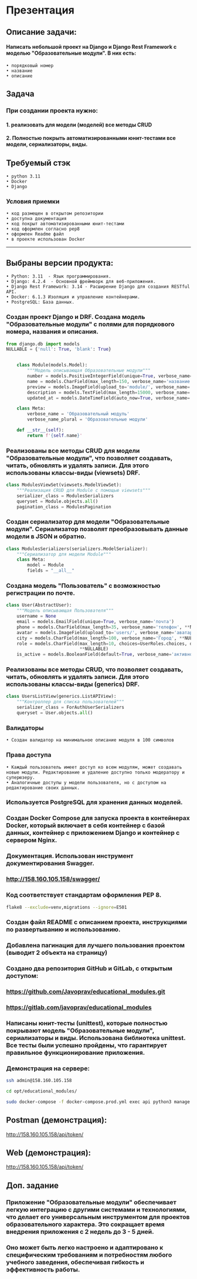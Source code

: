 # Презентация
       
## Описание задачи:
#### Написать небольшой проект на Django и Django Rest Framework с моделью "Образовательные модули". В них есть:
    • порядковый номер 
    • название 
    • описание 

## Задача

### При создании проекта нужно:
####     1. реализовать для модели (моделей) все методы CRUD
####     2. Полностью покрыть автоматизированными юнит-тестами все модели, сериализаторы, виды.

## Требуемый стэк
    • python 3.11 
    • Docker 
    • Django 

### Условия приемки
    • код размещен в открытом репозитории 
    • доступна документация 
    • код покрыт автоматизированными юнит-тестами 
    • код оформлен согласно pep8 
    • оформлен Readme файл 
    • в проекте использован Docker 

____________________________________________________________

## Выбраны версии продукта:
    • Python: 3.11  - Язык программирования.
    • Django: 4.2.4  - Основной фреймворк для веб-приложения.
    • Django Rest Framework: 3.14 - Расширение Django для создания RESTful API.
    • Docker: 6.1.3 Изоляция и управление контейнерами.
    • PostgreSQL: База данных.


### Создан проект Django и DRF. Создана модель "Образовательные модули" с полями для порядкового номера, названия и описания.

```python
from django.db import models
NULLABLE = {'null': True, 'blank': True}


    class Module(models.Model):
        """Модель описывающая Образовательные модули"""
        number = models.PositiveIntegerField(unique=True, verbose_name='порядковый номер')
        name = models.CharField(max_length=150, verbose_name='название')
        preview = models.ImageField(upload_to='module/', verbose_name='картинка', **NULLABLE)
        description = models.TextField(max_length=15000, verbose_name='описание', **NULLABLE)
        updated_at = models.DateTimeField(auto_now=True, verbose_name='обновлен', **NULLABLE)

    class Meta:
        verbose_name = 'Образовательный модуль'
        verbose_name_plural = 'Образовательные модули'

    def __str__(self):
        return f'{self.name}'
```
### Реализованы все методы CRUD для модели "Образовательные модули", что позволяет создавать, читать, обновлять и удалять записи. Для этого использованы классы-виды (viewsets) DRF.

```python
class ModulesViewSet(viewsets.ModelViewSet):
    """Реализация CRUD для Module с помощью viewsets"""
    serializer_class = ModulesSerializers
    queryset = Module.objects.all()
    pagination_class = ModulesPagination
```
       
### Создан сериализатор для модели "Образовательные модули". Сериализатор позволят преобразовывать данные модели в JSON и обратно.

```python
class ModulesSerializers(serializers.ModelSerializer):
    """Сериализатор для модели Module"""
    class Meta:
        model = Module
        fields = "__all__"
```

### Создана модель "Пользователь" с возможностью регистрации по почте.

```python
class User(AbstractUser):
    """Модель описывающая Пользователя"""
    username = None
    email = models.EmailField(unique=True, verbose_name='почта')
    phone = models.CharField(max_length=35, verbose_name='телефон', **NULLABLE)
    avatar = models.ImageField(upload_to='users/', verbose_name='аватар', **NULLABLE)
    city = models.CharField(max_length=100, verbose_name='Город', **NULLABLE)
    role = models.CharField(max_length=10, choices=UserRoles.choices, default=UserRoles.MEMBER, verbose_name='роль',
                            **NULLABLE)
    is_active = models.BooleanField(default=True, verbose_name='активность')
```

### Реализованы все методы CRUD, что позволяет создавать, читать, обновлять и удалять записи. Для этого использованы классы-виды (generics) DRF.


```python
class UsersListView(generics.ListAPIView):
    """Контроллер для списка пользователей"""
    serializer_class = ForAuthUserSerializers
    queryset = User.objects.all()
```

### Валидаторы

    • Создан валидатор на минимальное описание модуля в 100 символов

### Права доступа

    • Каждый пользователь имеет доступ ко всем модулям, может создавать новые модули. Редактирование и удаление доступно только модератору и суперюзеру.
    • Аналогичные доступы у модели пользователя, но с доступом на редактирование своих данных.


### Используется PostgreSQL для хранения данных моделей.

### Создан Docker Compose для запуска проекта в контейнерах Docker, который включает в себя контейнер с базой данных, контейнер с приложением Django и контейнер с сервером Nginx.

### Документация. Использован инструмент документирования Swagger. 

### http://158.160.105.158/swagger/

### Код соответствует стандартам оформления PEP 8. 

```bash
flake8 --exclude=venv,migrations --ignore=E501
```

### Создан файл README с описанием проекта, инструкциями по развертыванию и использованию.

### Добавлена пагинация для лучшего пользования проектом (выводит 2 объекта на страницу)

### Создано два репозитория GitHub и GitLab, с открытым доступом:

### https://github.com/Javoprav/educational_modules.git

### https://gitlab.com/javoprav/educational_modules

### Написаны юнит-тесты (unittest), которые полностью покрывают модель "Образовательные модули", сериализаторы и виды. Использована библиотека unittest. Все тесты были успешно пройдены, что гарантирует правильное функционирование приложения.

### Демонстрация на сервере:

```bash
ssh admin@158.160.105.158

cd opt/educational_modules/

sudo docker-compose -f docker-compose.prod.yml exec api python3 manage.py test --verbosity 2
```

## Postman (демонстрация):

http://158.160.105.158/api/token/

## Web (демонстрация):

http://158.160.105.158/api/token/

## Доп. задание

### Приложение "Образовательные модули" обеспечивает легкую интеграцию с другими системами и технологиями, что делает его универсальным инструментом для проектов образовательного характера. Это сокращает время внедрения приложения с 2 недель до 3 - 5 дней.

### Оно может быть легко настроено и адаптировано к специфическим требованиям и потребностям любого учебного заведения, обеспечивая гибкость и эффективность работы.


